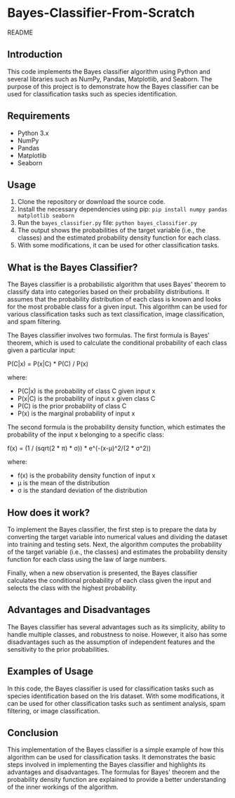 # Bayes-Classifier-From-Scratch
README

## Introduction
This code implements the Bayes classifier algorithm using Python and several libraries such as NumPy, Pandas, Matplotlib, and Seaborn. The purpose of this project is to demonstrate how the Bayes classifier can be used for classification tasks such as species identification.

## Requirements
- Python 3.x 
- NumPy
- Pandas
- Matplotlib
- Seaborn

## Usage
1. Clone the repository or download the source code.
2. Install the necessary dependencies using pip: `pip install numpy pandas matplotlib seaborn`
3. Run the `bayes_classifier.py` file: `python bayes_classifier.py`
4. The output shows the probabilities of the target variable (i.e., the classes) and the estimated probability density function for each class.
5. With some modifications, it can be used for other classification tasks.

## What is the Bayes Classifier?
The Bayes classifier is a probabilistic algorithm that uses Bayes' theorem to classify data into categories based on their probability distributions. It assumes that the probability distribution of each class is known and looks for the most probable class for a given input. This algorithm can be used for various classification tasks such as text classification, image classification, and spam filtering.

The Bayes classifier involves two formulas. The first formula is Bayes' theorem, which is used to calculate the conditional probability of each class given a particular input:

P(C|x) = P(x|C) * P(C) / P(x)

where:
- P(C|x) is the probability of class C given input x
- P(x|C) is the probability of input x given class C
- P(C) is the prior probability of class C
- P(x) is the marginal probability of input x

The second formula is the probability density function, which estimates the probability of the input x belonging to a specific class:

f(x) = (1 / (sqrt(2 * π) * σ)) * e^(-(x-μ)^2/(2 * σ^2))

where:
- f(x) is the probability density function of input x
- μ is the mean of the distribution
- σ is the standard deviation of the distribution

## How does it work?
To implement the Bayes classifier, the first step is to prepare the data by converting the target variable into numerical values and dividing the dataset into training and testing sets. Next, the algorithm computes the probability of the target variable (i.e., the classes) and estimates the probability density function for each class using the law of large numbers. 

Finally, when a new observation is presented, the Bayes classifier calculates the conditional probability of each class given the input and selects the class with the highest probability.

## Advantages and Disadvantages
The Bayes classifier has several advantages such as its simplicity, ability to handle multiple classes, and robustness to noise. However, it also has some disadvantages such as the assumption of independent features and the sensitivity to the prior probabilities. 

## Examples of Usage
In this code, the Bayes classifier is used for classification tasks such as species identification based on the Iris dataset. With some modifications, it can be used for other classification tasks such as sentiment analysis, spam filtering, or image classification.

## Conclusion
This implementation of the Bayes classifier is a simple example of how this algorithm can be used for classification tasks. It demonstrates the basic steps involved in implementing the Bayes classifier and highlights its advantages and disadvantages. The formulas for Bayes' theorem and the probability density function are explained to provide a better understanding of the inner workings of the algorithm.
